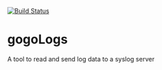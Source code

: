 [![Build Status](https://travis-ci.org/JNPRAutomate/gogoLogs.svg?branch=master)](https://travis-ci.org/JNPRAutomate/gogoLogs)

gogoLogs
========

A tool to read and send log data to a syslog server
